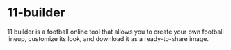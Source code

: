 # 11-builder
11 builder is a football online tool that allows you to create your own football lineup, customize its look, and download it as a ready-to-share image.
